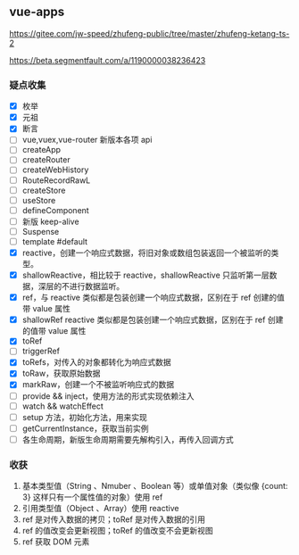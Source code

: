 ## vue-apps

https://gitee.com/jw-speed/zhufeng-public/tree/master/zhufeng-ketang-ts-2

https://beta.segmentfault.com/a/1190000038236423

### 疑点收集

- [x] 枚举
- [x] 元祖
- [x] 断言
- [ ] vue,vuex,vue-router 新版本各项 api
- [ ] createApp
- [ ] createRouter
- [ ] createWebHistory
- [ ] RouteRecordRawL
- [ ] createStore
- [ ] useStore
- [ ] defineComponent
- [ ] 新版 keep-alive
- [ ] Suspense
- [ ] template #default
- [x] reactive，创建一个响应式数据，将旧对象或数组包装返回一个被监听的类型。
- [x] shallowReactive，相比较于 reactive，shallowReactive 只监听第一层数据，深层的不进行数据监听。
- [x] ref，与 reactive 类似都是包装创建一个响应式数据，区别在于 ref 创建的值带 value 属性
- [x] shallowRef reactive 类似都是包装创建一个响应式数据，区别在于 ref 创建的值带 value 属性
- [x] toRef
- [ ] triggerRef
- [x] toRefs，对传入的对象都转化为响应式数据
- [x] toRaw，获取原始数据
- [x] markRaw，创建一个不被监听响应式的数据
- [ ] provide && inject，使用方法的形式实现依赖注入
- [ ] watch && watchEffect
- [ ] setup 方法，初始化方法，用来实现
- [ ] getCurrentInstance，获取当前实例
- [ ] 各生命周期，新版生命周期需要先解构引入，再传入回调方式

### 收获

1. 基本类型值（String 、Nmuber 、Boolean 等）或单值对象（类似像 {count: 3} 这样只有一个属性值的对象）使用 ref
2. 引用类型值（Object 、Array）使用 reactive
3. ref 是对传入数据的拷贝；toRef 是对传入数据的引用
4. ref 的值改变会更新视图；toRef 的值改变不会更新视图
5. ref 获取 DOM 元素
